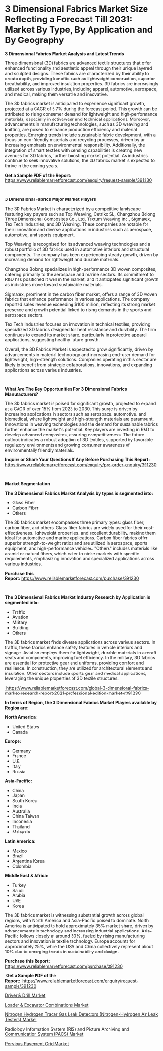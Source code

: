 <p><h1>3 Dimensional Fabrics Market Size Reflecting a Forecast Till 2031: Market By Type, By Application and By Geography</h1></p><p><strong>3 Dimensional Fabrics Market Analysis and Latest Trends</strong></p>
<p><p>Three-dimensional (3D) fabrics are advanced textile structures that offer enhanced functionality and aesthetic appeal through their unique layered and sculpted designs. These fabrics are characterized by their ability to create depth, providing benefits such as lightweight construction, superior breathability, and improved insulation properties. 3D fabrics are increasingly utilized across various industries, including apparel, automotive, aerospace, and medical, making them versatile and innovative.</p><p>The 3D fabrics market is anticipated to experience significant growth, projected at a CAGR of 5.7% during the forecast period. This growth can be attributed to rising consumer demand for lightweight and high-performance materials, especially in activewear and technical applications. Moreover, advancements in manufacturing technologies, such as 3D weaving and knitting, are poised to enhance production efficiency and material properties. Emerging trends include sustainable fabric development, with a focus on eco-friendly materials and recycling processes, driven by an increasing emphasis on environmental responsibility. Additionally, the integration of smart textiles with sensing capabilities is creating new avenues for 3D fabrics, further boosting market potential. As industries continue to seek innovative solutions, the 3D fabrics market is expected to thrive in the coming years.</p></p>
<p><strong>Get a Sample PDF of the Report:&nbsp;</strong> <a href="https://www.reliablemarketforecast.com/enquiry/request-sample/391230?utm_campaign=1567&utm_medium=2&utm_source=Github&utm_content=ia&utm_term=26102024&utm_id=3-dimensional-fabrics">https://www.reliablemarketforecast.com/enquiry/request-sample/391230</a></p>
<p>&nbsp;</p>
<p><strong>3 Dimensional Fabrics Major Market Players</strong></p>
<p><p>The 3D Fabrics Market is characterized by a competitive landscape featuring key players such as Top Weaving, Cetriko SL, Changzhou Bolong Three Dimensional Composites Co., Ltd, Textum Weaving Inc., Sigmatex, Tex Tech Industries, and 3D Weaving. These companies are notable for their innovation and diverse applications in industries such as aerospace, automotive, and sports equipment.</p><p>Top Weaving is recognized for its advanced weaving technologies and a robust portfolio of 3D fabrics used in automotive interiors and structural components. The company has been experiencing steady growth, driven by increasing demand for lightweight and durable materials.</p><p>Changzhou Bolong specializes in high-performance 3D woven composites, catering primarily to the aerospace and marine sectors. Its commitment to R&D has positioned it well in the market, and it anticipates significant growth as industries move toward sustainable materials.</p><p>Sigmatex, prominent in the carbon fiber market, offers a range of 3D woven fabrics that enhance performance in various applications. The company reported sales revenue exceeding $100 million, reflecting its strong market presence and growth potential linked to rising demands in the sports and aerospace sectors.</p><p>Tex Tech Industries focuses on innovation in technical textiles, providing specialized 3D fabrics designed for heat resistance and durability. The firm continues to expand its market share, particularly in protective apparel applications, suggesting healthy future growth.</p><p>Overall, the 3D Fabrics Market is expected to grow significantly, driven by advancements in material technology and increasing end-user demand for lightweight, high-strength solutions. Companies operating in this sector are likely to benefit from strategic collaborations, innovations, and expanding applications across various industries.</p></p>
<p>&nbsp;</p>
<p><strong>What Are The Key Opportunities For 3 Dimensional Fabrics Manufacturers?</strong></p>
<p><p>The 3D fabrics market is poised for significant growth, projected to expand at a CAGR of over 15% from 2023 to 2030. This surge is driven by increasing applications in sectors such as aerospace, automotive, and biomedical, where lightweight and high-strength materials are paramount. Innovations in weaving technologies and the demand for sustainable fabrics further enhance the market's potential. Key players are investing in R&D to develop advanced composites, ensuring competitiveness. The future outlook indicates a robust adoption of 3D textiles, supported by favorable regulatory environments and growing consumer awareness of environmentally friendly materials.</p></p>
<p><strong>Inquire or Share Your Questions If Any Before Purchasing This Report:</strong> <a href="https://www.reliablemarketforecast.com/enquiry/pre-order-enquiry/391230?utm_campaign=1567&utm_medium=2&utm_source=Github&utm_content=ia&utm_term=26102024&utm_id=3-dimensional-fabrics">https://www.reliablemarketforecast.com/enquiry/pre-order-enquiry/391230</a></p>
<p>&nbsp;</p>
<p><strong>Market Segmentation</strong></p>
<p><strong>The 3 Dimensional Fabrics Market Analysis by types is segmented into:</strong></p>
<p><ul><li>Glass Fiber</li><li>Carbon Fiber</li><li>Others</li></ul></p>
<p><p>The 3D fabrics market encompasses three primary types: glass fiber, carbon fiber, and others. Glass fiber fabrics are widely used for their cost-effectiveness, lightweight properties, and excellent durability, making them ideal for automotive and marine applications. Carbon fiber fabrics offer superior strength-to-weight ratios and are utilized in aerospace, sports equipment, and high-performance vehicles. "Others" includes materials like aramid or natural fibers, which cater to niche markets with specific requirements, emphasizing innovation and specialized applications across various industries.</p></p>
<p><strong>Purchase this Report:&nbsp;</strong><a href="https://www.reliablemarketforecast.com/purchase/391230?utm_campaign=1567&utm_medium=2&utm_source=Github&utm_content=ia&utm_term=26102024&utm_id=3-dimensional-fabrics">https://www.reliablemarketforecast.com/purchase/391230</a></p>
<p>&nbsp;</p>
<p><strong>The 3 Dimensional Fabrics Market Industry Research by Application is segmented into:</strong></p>
<p><ul><li>Traffic</li><li>Aviation</li><li>Military</li><li>Building</li><li>Others</li></ul></p>
<p><p>The 3D fabrics market finds diverse applications across various sectors. In traffic, these fabrics enhance safety features in vehicle interiors and signage. Aviation employs them for lightweight, durable materials in aircraft seats and components, improving fuel efficiency. In the military, 3D fabrics are essential for protective gear and uniforms, providing comfort and resilience. In construction, they are utilized for architectural elements and insulation. Other sectors include sports gear and medical applications, leveraging the unique properties of 3D textile structures.</p></p>
<p><a href="https://www.reliablemarketforecast.com/global-3-dimensional-fabrics-market-research-report-2021-professional-edition-market-r391230?utm_campaign=1567&utm_medium=2&utm_source=Github&utm_content=ia&utm_term=26102024&utm_id=3-dimensional-fabrics">&nbsp;https://www.reliablemarketforecast.com/global-3-dimensional-fabrics-market-research-report-2021-professional-edition-market-r391230</a></p>
<p><strong>In terms of Region, the 3 Dimensional Fabrics Market Players available by Region are:</strong></p>
<p>
    <p> <strong> North America: </strong>
        <ul>
            <li>United States</li>
            <li>Canada</li>
        </ul>
        </p> 
    <p> <strong> Europe: </strong>
        <ul>
            <li>Germany</li>
            <li>France</li>
            <li>U.K.</li>
            <li>Italy</li>
            <li>Russia</li>
        </ul>
        </p> 
    <p> <strong> Asia-Pacific: </strong>
        <ul>
            <li>China</li>
            <li>Japan</li>
            <li>South Korea</li>
            <li>India</li>
            <li>Australia</li>
            <li>China Taiwan</li>
            <li>Indonesia</li>
            <li>Thailand</li>
            <li>Malaysia</li>
        </ul>
        </p> 
    <p> <strong> Latin America: </strong>
        <ul>
            <li>Mexico</li>
            <li>Brazil</li>
            <li>Argentina Korea</li>
            <li>Colombia</li>
        </ul>
        </p> 
    <p> <strong> Middle East & Africa: </strong>
        <ul>
            <li>Turkey</li>
            <li>Saudi</li>
            <li>Arabia</li>
            <li>UAE</li>
            <li>Korea</li>
        </ul>
    </p>
    </p>
<p><p>The 3D fabrics market is witnessing substantial growth across global regions, with North America and Asia-Pacific poised to dominate. North America is anticipated to hold approximately 35% market share, driven by advancements in technology and increasing industrial applications. Asia-Pacific follows closely at around 30%, fueled by rising manufacturing sectors and innovation in textile technology. Europe accounts for approximately 25%, while the USA and China collectively represent about 10% due to emerging trends in sustainability and design.</p></p>
<p><strong>Purchase this Report: </strong><a href="https://www.reliablemarketforecast.com/purchase/391230?utm_campaign=1567&utm_medium=2&utm_source=Github&utm_content=ia&utm_term=26102024&utm_id=3-dimensional-fabrics">https://www.reliablemarketforecast.com/purchase/391230</a></p>
<p>&nbsp;<strong>Get a Sample PDF of the Report:&nbsp;&nbsp;</strong><a href="https://www.reliablemarketforecast.com/enquiry/request-sample/391230?utm_campaign=1567&utm_medium=2&utm_source=Github&utm_content=ia&utm_term=26102024&utm_id=3-dimensional-fabrics">https://www.reliablemarketforecast.com/enquiry/request-sample/391230</a></p>
<p><strong></strong></p>
<p><p><a href="https://www.linkedin.com/pulse/driver-drill-market-segmentation-in-depth-analysis-wyrwc?utm_campaign=1567&utm_medium=2&utm_source=Github&utm_content=ia&utm_term=26102024&utm_id=3-dimensional-fabrics">Driver & Drill Market</a></p><p><a href="https://www.linkedin.com/pulse/loader-excavator-combinations-market-research-report-q8myc?utm_campaign=1567&utm_medium=2&utm_source=Github&utm_content=ia&utm_term=26102024&utm_id=3-dimensional-fabrics">Loader & Excavator Combinations Market</a></p><p><a href="https://www.linkedin.com/pulse/nitrogen-hydrogen-tracer-gas-leak-detectors-nitrogen-hydrogen-air-joimc?utm_campaign=1567&utm_medium=2&utm_source=Github&utm_content=ia&utm_term=26102024&utm_id=3-dimensional-fabrics">Nitrogen Hydrogen Tracer Gas Leak Detectors (Nitrogen-Hydrogen Air Leak Testers) Market</a></p><p><a href="https://www.linkedin.com/pulse/radiology-information-system-ris-picture-archiving-communication-ipszf?utm_campaign=1567&utm_medium=2&utm_source=Github&utm_content=ia&utm_term=26102024&utm_id=3-dimensional-fabrics">Radiology Information System (RIS) and Picture Archiving and Communication System (PACS) Market</a></p><p><a href="https://github.com/NargisHussain75/Market-Research-Report-List-1/blob/main/pervious-pavement-grid-market.md?utm_campaign=1567&utm_medium=2&utm_source=Github&utm_content=ia&utm_term=26102024&utm_id=3-dimensional-fabrics">Pervious Pavement Grid Market</a></p></p>